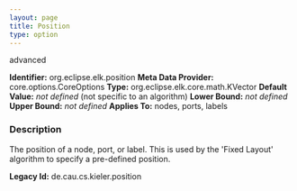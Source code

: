 ```yaml
---
layout: page
title: Position
type: option
---
```

advanced

**Identifier:** org.eclipse.elk.position
**Meta Data Provider:** core.options.CoreOptions
**Type:** org.eclipse.elk.core.math.KVector
**Default Value:** *not defined*  (not specific to an algorithm)
**Lower Bound:** *not defined*
**Upper Bound:** *not defined*
**Applies To:** nodes, ports, labels

### Description
The position of a node, port, or label. This is used by the 'Fixed Layout' algorithm to specify a pre-defined position.

**Legacy Id:** de.cau.cs.kieler.position

